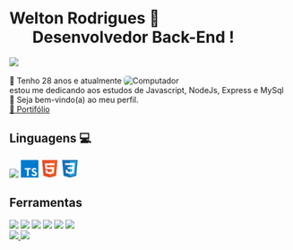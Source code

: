 
<h1>Welton Rodrigues 👋 <br>⠀⠀Desenvolvedor Back-End !<span></h1>
<div>
<a href="https://www.linkedin.com/in/welton-dev/"><img src="https://camo.githubusercontent.com/e8e6adebdbef916c9c8d8ef1bbadadedd5768866165fb033f5721d89365a6ebe/68747470733a2f2f696d672e736869656c64732e696f2f62616467652f2d4c696e6b6564496e2d626c75653f6c6f676f3d4c696e6b6564696e266c6f676f436f6c6f723d7768697465267374796c653d666f722d7468652d6261646765"></a>

</div>
  <div>
   <img src="https://raw.githubusercontent.com/Gapur/Gapur/master/coding.gif" min-width="400px" max-width="300px" width="300px" align="right" alt="Computador" style="border-radius: 5px">
   
   
<p align="left">👦 Tenho 28 anos e atualmente estou me dedicando aos estudos de Javascript, NodeJs, Express e MySql<br>
  👏 Seja bem-vindo(a) ao meu perfil.<br>
  <a href="https://devwelton.vercel.app/">📒 Portifólio</a>
</p>
<div>
 <div>

  <h2>Linguagens 💻</h2>
  <a href=""> <img width="32px" src="https://cdn.jsdelivr.net/gh/devicons/devicon/icons/javascript/javascript-original.svg" /></a>
  <a href=""> <img width="32px" src="https://raw.githubusercontent.com/devicons/devicon/master/icons/typescript/typescript-plain.svg" /></a>
  <a href=""> <img width="32px"src="https://raw.githubusercontent.com/devicons/devicon/master/icons/html5/html5-original.svg" /></a>
  <a href=""> <img  width="32px"src="https://raw.githubusercontent.com/devicons/devicon/master/icons/css3/css3-original.svg" /></a>

</div>
<div>
  <h2>Ferramentas</h2>
  <img width="26px" src="https://cdn.jsdelivr.net/gh/devicons/devicon/icons/react/react-original-wordmark.svg" />
  <img width="26px" src="https://cdn.jsdelivr.net/gh/devicons/devicon/icons/github/github-original-wordmark.svg" />
  <img width="26px" src="https://cdn.jsdelivr.net/gh/devicons/devicon/icons/figma/figma-original.svg" />
  <img width="26px" src="https://cdn.jsdelivr.net/gh/devicons/devicon/icons/vscode/vscode-original-wordmark.svg" />
  <img width="26px" src="https://cdn.jsdelivr.net/gh/devicons/devicon/icons/nodejs/nodejs-original-wordmark.svg" />
  <img width="26px" src="https://cdn.jsdelivr.net/gh/devicons/devicon/icons/linux/linux-original.svg" />
   </div>
   
   <div align="left">
  <a href="https://github.com/WeltonDev">
  <img height="180em" src="https://github-readme-stats.vercel.app/api?username=weltondev&show_icons=true&theme=github_dark&include_all_commits=true&count_private=true"/>
  <img height="180em" src="https://github-readme-stats.vercel.app/api/top-langs/?username=weltondev&layout=compact&langs_count=7&theme=github_dark"/>
  </a>
</div>
  
